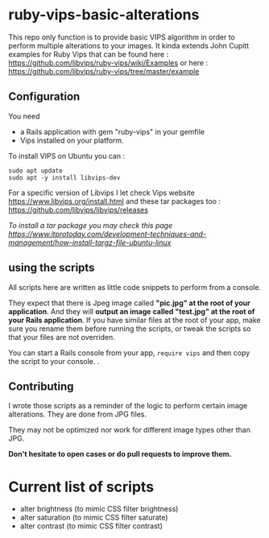 # ruby-vips-basic-alterations

This repo only function is to provide basic VIPS algorithm in order to perform multiple alterations to your images. It kinda extends John Cupitt examples for Ruby Vips that can be found here : https://github.com/libvips/ruby-vips/wiki/Examples or here : https://github.com/libvips/ruby-vips/tree/master/example

## Configuration

You need 
- a Rails application with gem "ruby-vips" in your gemfile 
- Vips installed on your platform.

To install VIPS on Ubuntu you can : 
```
sudo apt update
sudo apt -y install libvips-dev
```

For a specific version of Libvips I let check Vips website https://www.libvips.org/install.html and these tar packages too : https://github.com/libvips/libvips/releases

*To install a tar package you may check this page https://www.itprotoday.com/development-techniques-and-management/how-install-targz-file-ubuntu-linux*



## using the scripts

All scripts here are written as little code snippets to perform from a console. 

They expect that there is Jpeg image called **"pic.jpg" at the root of your application**. And they will **output an image called "test.jpg" at the root of your Rails application**. If you have similar files at the root of your app, make sure you rename them before running the scripts, or tweak the scripts so that your files are not overriden. 

You can start a Rails console from your app, `require vips` and then copy the script to your console.
. 

## Contributing

I wrote those scripts as a reminder of the logic to perform certain image alterations. 
They are done from JPG files.

They may not be optimized nor work for different image types other than JPG. 

**Don't hesitate to open cases or do pull requests to improve them.**


# Current list of scripts

- alter brightness (to mimic CSS filter brightness)
- alter saturation (to mimic CSS filter saturate)
- alter contrast (to mimic CSS filter contrast)
